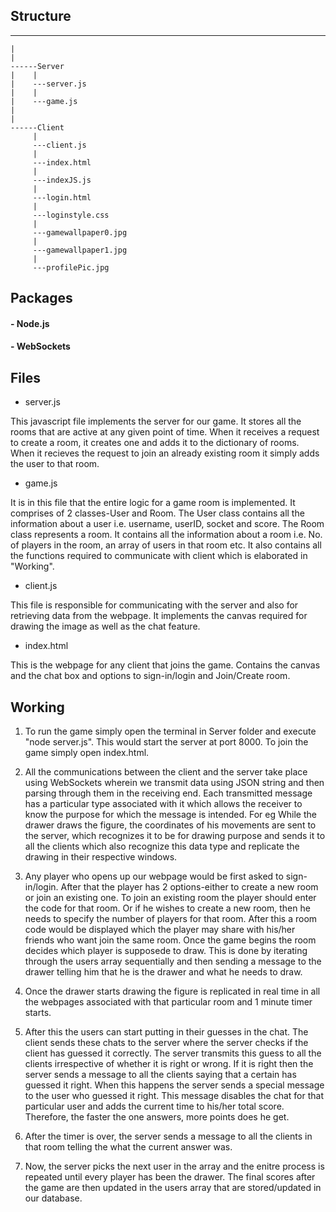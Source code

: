 ##  Structure

------
    |
    |
    ------Server
    |    |
    |    ---server.js
    |    |
    |    ---game.js
    |
    |
    ------Client
         |
         ---client.js
         |
         ---index.html
         |
         ---indexJS.js
         |
         ---login.html
         |
         ---loginstyle.css
         |
         ---gamewallpaper0.jpg
         |
         ---gamewallpaper1.jpg
         |
         ---profilePic.jpg
         
##  Packages

#### - Node.js

#### - WebSockets

## Files

- server.js

This javascript file implements the server for our game. It stores all the rooms that are active at any given point of time. When it receives a
request to create a room, it creates one and adds it to the dictionary of rooms. When it recieves the request to join an already existing room
it simply adds the user to that room.

- game.js

It is in this file that the entire logic for a game room is implemented. It comprises of 2 classes-User and Room.
The User class contains all the information about a user i.e. username, userID, socket and score.
The Room class represents a room. It contains all the information about a room i.e. No. of players in the room, an array of users in that room etc. It also contains all the functions required to communicate with client which is elaborated in "Working".

- client.js

This file is responsible for communicating with the server and also for retrieving data from
the webpage. It implements the canvas required for drawing the image as well as the chat feature.

- index.html

This is the webpage for any client that joins the game. Contains the canvas and the chat box  and options to sign-in/login and Join/Create room.

## Working

1. To run the game simply open the terminal in Server folder and execute "node server.js". This would start the server at port 8000. To join the game simply open index.html.

2. All the communications between the client and the server take place using WebSockets wherein we transmit data using JSON string and then parsing through them in the receiving end. Each transmitted
message has a particular type associated with it which allows the receiver to know the purpose for which the message is intended. For eg While the drawer draws the figure, the coordinates of
his movements are sent to the server, which recognizes it to be for drawing purpose and sends it to all the clients which also recognize this data type and replicate the drawing in their respective 
windows.

3. Any player who opens up our webpage would be first asked to sign-in/login. After that the player has 2 options-either to create a new room or join an existing one. To join an existing room 
the player should enter the code for that room. Or if he wishes to create a new room, then he needs to specify the number of players for that room. After this a room code would be displayed
which the player may share with his/her friends who want join the same room.
Once the game begins the room decides which player is supposede to draw. This is done by iterating through the users array sequentially and then sending a message to the drawer telling him 
that he is the drawer and what he needs to draw.

4. Once the drawer starts drawing the figure is replicated in real time in all the webpages associated with that particular room and 1 minute timer starts.

5. After this the users can start putting in their guesses in the chat. The client sends these chats to the server where the server checks if the client has guessed it correctly. The server transmits
this guess to all the clients irrespective of whether it is right or wrong. If it is right then the server sends a message to all the clients saying that a certain has guessed it right. When
this happens the server sends a special message to the user who guessed it right. This message disables the chat for that particular user and adds the current time to his/her total score. Therefore, the faster the one answers, more points does he get.

6. After the timer is over, the server sends a message to all the clients in that room telling the what the current answer was.

7. Now, the server picks the next user in the array and the enitre process is repeated until every player has been the drawer. The final scores after the game are then updated in the users array that are stored/updated in our database.
